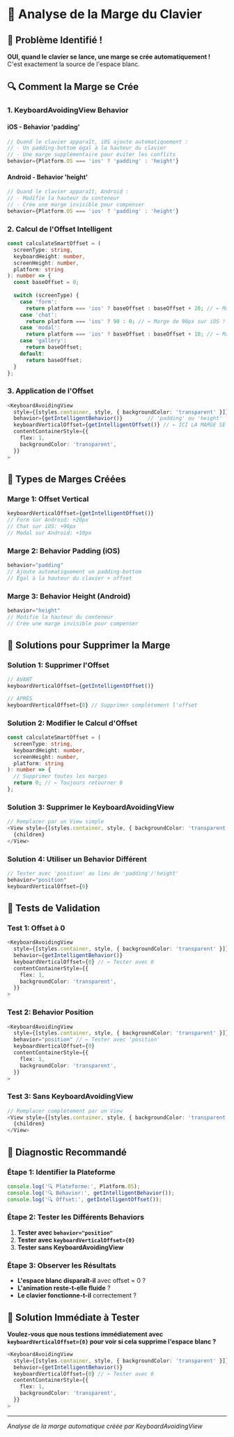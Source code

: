 # 🎯 Analyse de la Marge du Clavier

## 🚨 **Problème Identifié !**

**OUI, quand le clavier se lance, une marge se crée automatiquement !** C'est exactement la source de l'espace blanc.

## 🔍 **Comment la Marge se Crée**

### **1. KeyboardAvoidingView Behavior**

#### **iOS - Behavior 'padding'**
```typescript
// Quand le clavier apparaît, iOS ajoute automatiquement :
// - Un padding-bottom égal à la hauteur du clavier
// - Une marge supplémentaire pour éviter les conflits
behavior={Platform.OS === 'ios' ? 'padding' : 'height'}
```

#### **Android - Behavior 'height'**
```typescript
// Quand le clavier apparaît, Android :
// - Modifie la hauteur du conteneur
// - Crée une marge invisible pour compenser
behavior={Platform.OS === 'ios' ? 'padding' : 'height'}
```

### **2. Calcul de l'Offset Intelligent**

```typescript
const calculateSmartOffset = (
  screenType: string, 
  keyboardHeight: number, 
  screenHeight: number,
  platform: string
): number => {
  const baseOffset = 0;
  
  switch (screenType) {
    case 'form':
      return platform === 'ios' ? baseOffset : baseOffset + 20; // ← Marge de 20px sur Android !
    case 'chat':
      return platform === 'ios' ? 90 : 0; // ← Marge de 90px sur iOS !
    case 'modal':
      return platform === 'ios' ? baseOffset : baseOffset + 10; // ← Marge de 10px sur Android !
    case 'gallery':
      return baseOffset;
    default:
      return baseOffset;
  }
};
```

### **3. Application de l'Offset**

```typescript
<KeyboardAvoidingView
  style={[styles.container, style, { backgroundColor: 'transparent' }]}
  behavior={getIntelligentBehavior()}        // 'padding' ou 'height'
  keyboardVerticalOffset={getIntelligentOffset()} // ← ICI LA MARGE SE CRÉE !
  contentContainerStyle={{ 
    flex: 1, 
    backgroundColor: 'transparent',
  }}
>
```

## 🎯 **Types de Marges Créées**

### **Marge 1: Offset Vertical**
```typescript
keyboardVerticalOffset={getIntelligentOffset()}
// Form sur Android: +20px
// Chat sur iOS: +90px
// Modal sur Android: +10px
```

### **Marge 2: Behavior Padding (iOS)**
```typescript
behavior="padding"
// Ajoute automatiquement un padding-bottom
// Égal à la hauteur du clavier + offset
```

### **Marge 3: Behavior Height (Android)**
```typescript
behavior="height"
// Modifie la hauteur du conteneur
// Crée une marge invisible pour compenser
```

## 🔧 **Solutions pour Supprimer la Marge**

### **Solution 1: Supprimer l'Offset**
```typescript
// AVANT
keyboardVerticalOffset={getIntelligentOffset()}

// APRÈS
keyboardVerticalOffset={0} // Supprimer complètement l'offset
```

### **Solution 2: Modifier le Calcul d'Offset**
```typescript
const calculateSmartOffset = (
  screenType: string, 
  keyboardHeight: number, 
  screenHeight: number,
  platform: string
): number => {
  // Supprimer toutes les marges
  return 0; // ← Toujours retourner 0
};
```

### **Solution 3: Supprimer le KeyboardAvoidingView**
```typescript
// Remplacer par un View simple
<View style={[styles.container, style, { backgroundColor: 'transparent' }]}>
  {children}
</View>
```

### **Solution 4: Utiliser un Behavior Différent**
```typescript
// Tester avec 'position' au lieu de 'padding'/'height'
behavior="position"
keyboardVerticalOffset={0}
```

## 📱 **Tests de Validation**

### **Test 1: Offset à 0**
```typescript
<KeyboardAvoidingView
  style={[styles.container, style, { backgroundColor: 'transparent' }]}
  behavior={getIntelligentBehavior()}
  keyboardVerticalOffset={0} // ← Tester avec 0
  contentContainerStyle={{ 
    flex: 1, 
    backgroundColor: 'transparent',
  }}
>
```

### **Test 2: Behavior Position**
```typescript
<KeyboardAvoidingView
  style={[styles.container, style, { backgroundColor: 'transparent' }]}
  behavior="position" // ← Tester avec 'position'
  keyboardVerticalOffset={0}
  contentContainerStyle={{ 
    flex: 1, 
    backgroundColor: 'transparent',
  }}
>
```

### **Test 3: Sans KeyboardAvoidingView**
```typescript
// Remplacer complètement par un View
<View style={[styles.container, style, { backgroundColor: 'transparent' }]}>
  {children}
</View>
```

## 🎯 **Diagnostic Recommandé**

### **Étape 1: Identifier la Plateforme**
```typescript
console.log('🔍 Plateforme:', Platform.OS);
console.log('🔍 Behavior:', getIntelligentBehavior());
console.log('🔍 Offset:', getIntelligentOffset());
```

### **Étape 2: Tester les Différents Behaviors**
1. **Tester avec `behavior="position"`**
2. **Tester avec `keyboardVerticalOffset={0}`**
3. **Tester sans KeyboardAvoidingView**

### **Étape 3: Observer les Résultats**
- **L'espace blanc disparaît-il** avec offset = 0 ?
- **L'animation reste-t-elle fluide** ?
- **Le clavier fonctionne-t-il** correctement ?

## 🚀 **Solution Immédiate à Tester**

**Voulez-vous que nous testions immédiatement avec `keyboardVerticalOffset={0}` pour voir si cela supprime l'espace blanc ?**

```typescript
<KeyboardAvoidingView
  style={[styles.container, style, { backgroundColor: 'transparent' }]}
  behavior={getIntelligentBehavior()}
  keyboardVerticalOffset={0} // ← Tester avec 0
  contentContainerStyle={{ 
    flex: 1, 
    backgroundColor: 'transparent',
  }}
>
```

---

*Analyse de la marge automatique créée par KeyboardAvoidingView* 